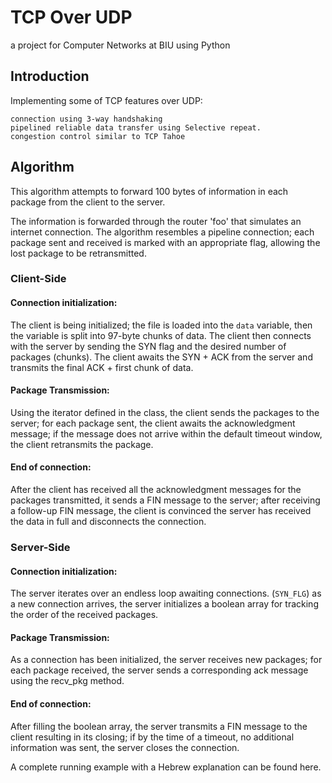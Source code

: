 # TCP Over UDP
a project for Computer Networks at BIU using Python

## Introduction
Implementing some of TCP features over UDP:

    connection using 3-way handshaking
    pipelined reliable data transfer using Selective repeat.
    congestion control similar to TCP Tahoe

## Algorithm
This algorithm attempts to forward 100 bytes of information in each package from the client to the server.

The information is forwarded through the router 'foo' that simulates an internet connection.
The algorithm resembles a pipeline connection; each package sent and received is marked with an appropriate flag, allowing the lost package to be retransmitted.

 ### Client-Side
 
#### Connection initialization:
The client is being initialized; the file is loaded into the `data` variable, then the variable is split into 97-byte chunks of data.
The client then connects with the server by sending the SYN flag and the desired number of packages (chunks).
The client awaits the SYN + ACK from the server and transmits the final ACK + first chunk of data.

#### Package Transmission:
Using the iterator defined in the class, the client sends the packages to the server; for each package sent, the client awaits the acknowledgment message; if the message does not arrive within the default timeout window, the client retransmits the package.

#### End of connection:
After the client has received all the acknowledgment messages for the packages transmitted, it sends a FIN message to the server; after receiving a follow-up FIN message, the client is convinced the server has received the data in full and disconnects the connection.

 ### Server-Side
 
 #### Connection initialization:
The server iterates over an endless loop awaiting connections. (`SYN_FLG`) as a new connection arrives, 
the server initializes a boolean array for tracking the order of the received packages.
 
  #### Package Transmission:
As a connection has been initialized, the server receives new packages; for each package received, the server sends a corresponding ack message using the recv_pkg method.
  
 #### End of connection:
After filling the boolean array, the server transmits a FIN message to the client resulting in its closing; if by the time of a timeout, no additional information was sent, the server closes the connection.
 
A complete running example with a Hebrew explanation can be found here.
